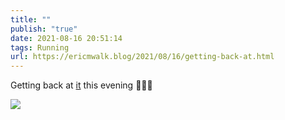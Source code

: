 ```yaml
---
title: ""
publish: "true"
date: 2021-08-16 20:51:14
tags: Running
url: https://ericmwalk.blog/2021/08/16/getting-back-at.html
---
```


Getting back at [it](https://www.strava.com/activities/5804316552) this evening 🏃🏻‍♂️

![](https://ericmwalk.blog/uploads/2021/d3744ef39c.jpg)